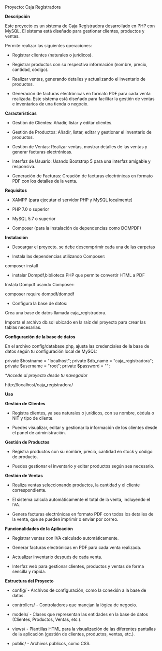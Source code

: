 Proyecto: Caja Registradora


**Descripción**


Este proyecto es un sistema de Caja Registradora desarrollado en PHP con MySQL. El sistema está diseñado para gestionar clientes, productos y ventas. 

Permite realizar las siguientes operaciones:

* Registrar clientes (naturales o jurídicos).

* Registrar productos con su respectiva información (nombre, precio, cantidad, código).

* Realizar ventas, generando detalles y actualizando el inventario de productos.

* Generación de facturas electrónicas en formato PDF para cada venta realizada.
Este sistema está diseñado para facilitar la gestión de ventas e inventarios de una tienda o negocio.

**Características**


* Gestión de Clientes: Añadir, listar y editar clientes.

* Gestión de Productos: Añadir, listar, editar y gestionar el inventario de productos.

* Gestión de Ventas: Realizar ventas, mostrar detalles de las ventas y generar facturas electrónicas.

* Interfaz de Usuario: Usando Bootstrap 5 para una interfaz amigable y responsiva.

* Generación de Facturas: Creación de facturas electrónicas en formato PDF con los detalles de la venta.

**Requisitos**


* XAMPP (para ejecutar el servidor PHP y MySQL localmente)

* PHP 7.0 o superior

* MySQL 5.7 o superior

* Composer (para la instalación de dependencias como DOMPDF)


**Instalación**


* Descargar el proyecto. se debe descomprimir cada una de las carpetas

* Instala las dependencias utilizando Composer:

composer install
* instalar Dompdf,biblioteca PHP que permite convertir HTML a PDF

Instala Dompdf usando Composer: 

composer require dompdf/dompdf

* Configura la base de datos:

Crea una base de datos llamada caja_registradora.

Importa el archivo db.sql ubicado en la raíz del proyecto para crear las tablas necesarias.


**Configuración de la base de datos**


En el archivo config/database.php, ajusta las credenciales de la base de datos según tu configuración local de MySQL:

private $hostname = "localhost";
private $db_name = "caja_registradora";
private $username = "root";
private $password = "";

**Accede al proyecto desde tu navegador*

http://localhost/caja_registradora/


**Uso**


**Gestión de Clientes**


* Registra clientes, ya sea naturales o jurídicos, con su nombre, cédula o NIT y tipo de cliente.

* Puedes visualizar, editar y gestionar la información de los clientes desde el panel de administración.


**Gestión de Productos**


* Registra productos con su nombre, precio, cantidad en stock y código de producto.

* Puedes gestionar el inventario y editar productos según sea necesario.


**Gestión de Ventas**


* Realiza ventas seleccionando productos, la cantidad y el cliente correspondiente.

* El sistema calcula automáticamente el total de la venta, incluyendo el IVA.

* Genera facturas electrónicas en formato PDF con todos los detalles de la venta, que se pueden imprimir o enviar por correo.


**Funcionalidades de la Aplicación**


* Registrar ventas con IVA calculado automáticamente.

* Generar facturas electrónicas en PDF para cada venta realizada.

* Actualizar inventario después de cada venta.

* Interfaz web para gestionar clientes, productos y ventas de forma sencilla y rápida.


**Estructura del Proyecto**


* config/ - Archivos de configuración, como la conexión a la base de datos.
  
* controllers/ - Controladores que manejan la lógica de negocio.
  
* models/ - Clases que representan las entidades en la base de datos (Clientes, Productos, Ventas, etc.).
  
* views/ - Plantillas HTML para la visualización de las diferentes pantallas de la aplicación (gestión de clientes, productos, ventas, etc.).
  
* public/ - Archivos públicos, como CSS.
